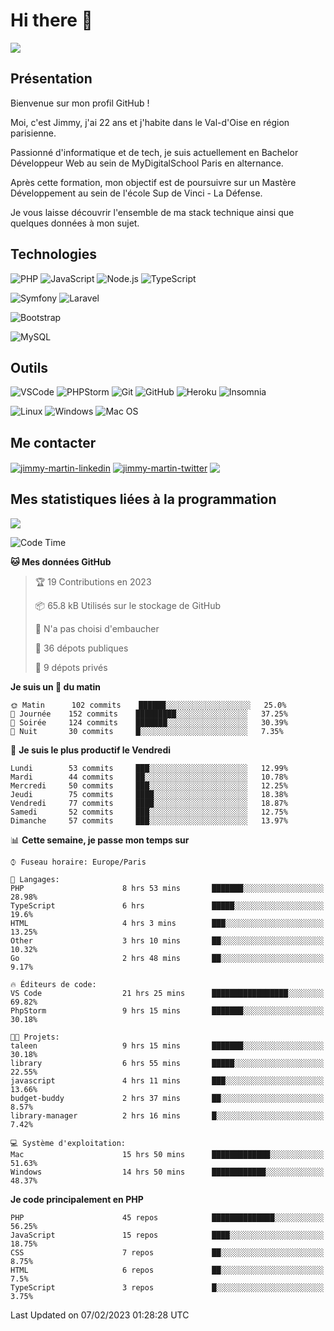 # Hi there 👋

![](https://komarev.com/ghpvc/?username=jimmy-martin&color=1a1b27)

<!--
**jimmy-martin/jimmy-martin** is a ✨ _special_ ✨ repository because its `README.md` (this file) appears on your GitHub profile.

Here are some ideas to get you started:

- 🔭 I’m currently working on ...
- 🌱 I’m currently learning ...
- 👯 I’m looking to collaborate on ...
- 🤔 I’m looking for help with ...
- 💬 Ask me about ...
- 📫 How to reach me: ...
- 😄 Pronouns: ...
- ⚡ Fun fact: ...
-->

## Présentation

Bienvenue sur mon profil GitHub !

Moi, c'est Jimmy, j'ai 22 ans et j'habite dans le Val-d'Oise en région parisienne.

Passionné d'informatique et de tech, je suis actuellement en Bachelor Développeur Web au sein de MyDigitalSchool Paris en alternance.

Après cette formation, mon objectif est de poursuivre sur un Mastère Développement au sein de l'école Sup de Vinci - La Défense.

Je vous laisse découvrir l'ensemble de ma stack technique ainsi que quelques données à mon sujet.

## Technologies

<div>

![PHP](https://img.shields.io/badge/PHP-777BB4?style=for-the-badge&logo=php&logoColor=white) ![JavaScript](https://img.shields.io/badge/JavaScript-F7DF1E?style=for-the-badge&logo=javascript&logoColor=black) ![Node.js](https://img.shields.io/badge/Node.js-43853D?style=for-the-badge&logo=node.js&logoColor=white) ![TypeScript](https://img.shields.io/badge/TypeScript-007ACC?style=for-the-badge&logo=typescript&logoColor=white)

</div>
<div>

![Symfony](https://img.shields.io/badge/Symfony-092E20?style=for-the-badge&logo=symfony&logoColor=white) ![Laravel](https://img.shields.io/badge/Laravel-FF2D20?style=for-the-badge&logo=laravel&logoColor=white)

</div>
<div>

![Bootstrap](https://img.shields.io/badge/Bootstrap-563D7C?style=for-the-badge&logo=bootstrap&logoColor=white)

</div>
<div>

![MySQL](https://img.shields.io/badge/MySQL-4479A1?style=for-the-badge&logo=mysql&logoColor=white)

</div>

## Outils

![VSCode](https://img.shields.io/badge/VSCode-007ACC?style=for-the-badge&logo=visual-studio-code&logoColor=white)
![PHPStorm](http://img.shields.io/badge/-PHPStorm-181717?style=for-the-badge&logo=phpstorm&logoColor=white)
![Git](https://img.shields.io/badge/Git-E44C30?style=for-the-badge&logo=git&logoColor=white)
![GitHub](https://img.shields.io/badge/GitHub-100000?style=for-the-badge&logo=github&logoColor=white)
![Heroku](https://img.shields.io/badge/Heroku-6762a6?style=for-the-badge&logo=heroku&logoColor=white)
![Insomnia](https://img.shields.io/badge/Insomnia-5600cd?style=for-the-badge&logo=insomnia&logoColor=white)

![Linux](https://img.shields.io/badge/Linux-FCC624?style=for-the-badge&logo=linux&logoColor=white)
![Windows](https://img.shields.io/badge/Windows-0078D6?style=for-the-badge&logo=windows&logoColor=white)
![Mac OS](https://img.shields.io/badge/mac%20os-000000?style=for-the-badge&logo=apple&logoColor=white)

## Me contacter

<p>
<a href="https://www.linkedin.com/in/jimmy-martin-dev/" target="blank"><img align="center" src="https://img.shields.io/badge/-LinkedIn-0077B5?style=for-the-badge&logo=Linkedin&logoColor=white&link=https://www.linkedin.com/in/jimmy-martin-dev/" alt="jimmy-martin-linkedin"/></a>
<a href="https://twitter.com/jimmydev_" target="blank"><img align="center" src="https://img.shields.io/badge/-Twitter-1DA1F2?style=for-the-badge&logo=Twitter&logoColor=white&link=https://twitter.com/jimmydev_" alt="jimmy-martin-twitter"/></a>
 <a href="mailto:jimmy.martin952@gmail.com" target="blank"><img align="center" src="https://img.shields.io/badge/gmail-D14836?style=for-the-badge&logo=gmail&logoColor=white" /></a>
</p>

## Mes statistiques liées à la programmation

<a href="https://github-readme-stats.vercel.app/api/top-langs/?username=jimmy-martin&layout=compact">
  <img align="center" src="https://github-readme-stats.vercel.app/api/top-langs/?username=jimmy-martin&layout=compact"/>
</a>



<!--START_SECTION:waka-->
![Code Time](http://img.shields.io/badge/Code%20Time-1%2C474%20hrs%2023%20mins-blue)

**🐱 Mes données GitHub** 

> 🏆 19 Contributions en 2023
 > 
> 📦 65.8 kB Utilisés sur le stockage de GitHub 
 > 
> 🚫 N'a pas choisi d'embaucher
 > 
> 📜 36 dépots publiques 
 > 
> 🔑 9 dépots privés  
 > 
**Je suis un 🐤 du matin** 

```text
🌞 Matin      102 commits    ██████░░░░░░░░░░░░░░░░░░░   25.0% 
🌆 Journée    152 commits    █████████░░░░░░░░░░░░░░░░   37.25% 
🌃 Soirée     124 commits    ███████░░░░░░░░░░░░░░░░░░   30.39% 
🌙 Nuit       30 commits     █░░░░░░░░░░░░░░░░░░░░░░░░   7.35%

```
📅 **Je suis le plus productif le Vendredi** 

```text
Lundi        53 commits     ███░░░░░░░░░░░░░░░░░░░░░░   12.99% 
Mardi        44 commits     ██░░░░░░░░░░░░░░░░░░░░░░░   10.78% 
Mercredi     50 commits     ███░░░░░░░░░░░░░░░░░░░░░░   12.25% 
Jeudi        75 commits     ████░░░░░░░░░░░░░░░░░░░░░   18.38% 
Vendredi     77 commits     ████░░░░░░░░░░░░░░░░░░░░░   18.87% 
Samedi       52 commits     ███░░░░░░░░░░░░░░░░░░░░░░   12.75% 
Dimanche     57 commits     ███░░░░░░░░░░░░░░░░░░░░░░   13.97%

```


📊 **Cette semaine, je passe mon temps sur** 

```text
⌚︎ Fuseau horaire: Europe/Paris

💬 Langages: 
PHP                      8 hrs 53 mins       ███████░░░░░░░░░░░░░░░░░░   28.98% 
TypeScript               6 hrs               █████░░░░░░░░░░░░░░░░░░░░   19.6% 
HTML                     4 hrs 3 mins        ███░░░░░░░░░░░░░░░░░░░░░░   13.25% 
Other                    3 hrs 10 mins       ██░░░░░░░░░░░░░░░░░░░░░░░   10.32% 
Go                       2 hrs 48 mins       ██░░░░░░░░░░░░░░░░░░░░░░░   9.17%

🔥 Éditeurs de code: 
VS Code                  21 hrs 25 mins      █████████████████░░░░░░░░   69.82% 
PhpStorm                 9 hrs 15 mins       ███████░░░░░░░░░░░░░░░░░░   30.18%

🐱‍💻 Projets: 
taleen                   9 hrs 15 mins       ███████░░░░░░░░░░░░░░░░░░   30.18% 
library                  6 hrs 55 mins       █████░░░░░░░░░░░░░░░░░░░░   22.55% 
javascript               4 hrs 11 mins       ███░░░░░░░░░░░░░░░░░░░░░░   13.66% 
budget-buddy             2 hrs 37 mins       ██░░░░░░░░░░░░░░░░░░░░░░░   8.57% 
library-manager          2 hrs 16 mins       █░░░░░░░░░░░░░░░░░░░░░░░░   7.42%

💻 Système d'exploitation: 
Mac                      15 hrs 50 mins      █████████████░░░░░░░░░░░░   51.63% 
Windows                  14 hrs 50 mins      ████████████░░░░░░░░░░░░░   48.37%

```

**Je code principalement en PHP** 

```text
PHP                      45 repos            ██████████████░░░░░░░░░░░   56.25% 
JavaScript               15 repos            ████░░░░░░░░░░░░░░░░░░░░░   18.75% 
CSS                      7 repos             ██░░░░░░░░░░░░░░░░░░░░░░░   8.75% 
HTML                     6 repos             ██░░░░░░░░░░░░░░░░░░░░░░░   7.5% 
TypeScript               3 repos             █░░░░░░░░░░░░░░░░░░░░░░░░   3.75%

```



 Last Updated on 07/02/2023 01:28:28 UTC
<!--END_SECTION:waka-->


